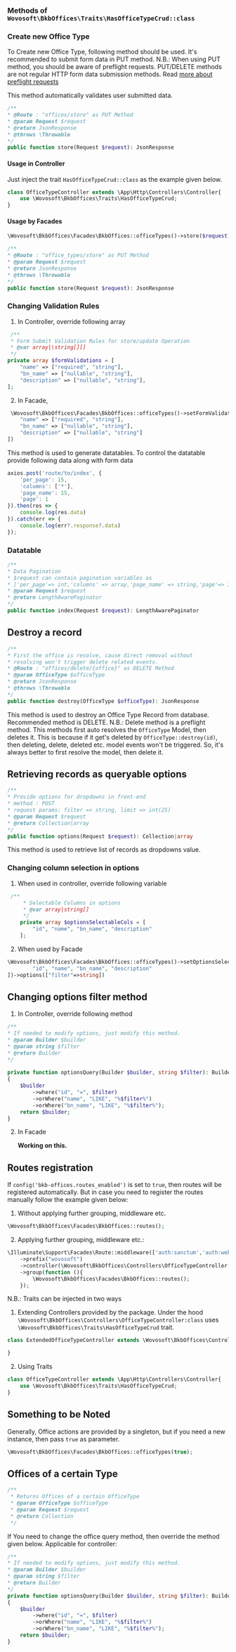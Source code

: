 ### Methods of `Wovosoft\BkbOffices\Traits\HasOfficeTypeCrud::class`

### Create new Office Type

To Create new Office Type, following method should be used. It's recommended to submit form data in PUT method.
N.B.: When using PUT method, you should be aware of preflight requests. PUT/DELETE methods are not regular
HTTP form data submission methods.
Read [more about preflight requests](https://livebook.manning.com/book/cors-in-action/chapter-4/#:~:text=A%20preflight%20request%20is%20a,look%20like%20before%20it's%20made.)

This method automatically validates user submitted data.

```php
/**
* @Route : "offices/store" as PUT Method
* @param Request $request
* @return JsonResponse
* @throws \Throwable
*/
public function store(Request $request): JsonResponse
```

#### Usage in Controller

Just inject the trait `HasOfficeTypeCrud::class` as the example given below.

```php
class OfficeTypeController extends \App\Http\Controllers\Controller{
    use \Wovosoft\BkbOffices\Traits\HasOfficeTypeCrud;
}
```

#### Usage by Facades

```php
\Wovosoft\BkbOffices\Facades\BkbOffices::officeTypes()->store($request)
```

```php
/**
* @Route : "office_types/store" as PUT Method
* @param Request $request
* @return JsonResponse
* @throws \Throwable
*/
public function store(Request $request): JsonResponse
```

### Changing Validation Rules

1. In Controller, override following array

```php
 /**
 * Form Submit Validation Rules for store/update Operation
 * @var array|\string[][]
 */
private array $formValidations = [
    "name" => ["required", "string"],
    "bn_name" => ["nullable", "string"],
    "description" => ["nullable", "string"],
];
```

2. In Facade,

```php
 \Wovosoft\BkbOffices\Facades\BkbOffices::officeTypes()->setFormValidationRules([
    "name" => ["required", "string"],
    "bn_name" => ["nullable", "string"],
    "description" => ["nullable", "string"]
])
```

This method is used to generate datatables. To control the datatable provide following data along with form data

```js
axios.post('route/to/index', {
    'per_page': 15,
    'columns': ['*'],
    'page_name': 15,
    'page': 1
}).then(res => {
    console.log(res.data)
}).catch(err => {
    console.log(err?.response?.data)
});
```

### Datatable

```php
/**
* Data Pagination
* $request can contain pagination variables as
* ['per_page'=> int,'columns' => array,'page_name' => string,'page'=> int]
* @param Request $request
* @return LengthAwarePaginator
*/
public function index(Request $request): LengthAwarePaginator
```

## Destroy a record

```php
/**
* First the office is resolve, cause direct removal without
* resolving won't trigger delete related events.
* @Route : "offices/delete/{office}" as DELETE Method
* @param OfficeType $officeType
* @return JsonResponse
* @throws \Throwable
*/
public function destroy(OfficeType $officeType): JsonResponse
```

This method is used to destroy an Office Type Record from database. Recommended method is DELETE.
N.B.: Delete method is a preflight method. This methods first auto resolves the `OfficeType` Model,
then deletes it. This is because if it get's deleted by `OfficeType::destroy(id)`, then deleting, delete, deleted
etc. model events won't be triggered. So, it's always better to first resolve the model, then delete it.


## Retrieving records as queryable options

```php
/**
* Provide options for dropdowns in front-end
* method : POST
* request params: filter => string, limit => int(25)
* @param Request $request
* @return Collection|array
*/
public function options(Request $request): Collection|array
```

This method is used to retrieve list of records as dropdowns value.


### Changing column selection in options

1. When used in controller, override following variable

```php
 /**
     * Selectable Columns in options
     * @var array|string[]
     */
    private array $optionsSelectableCols = [
        "id", "name", "bn_name", "description"
    ];
```

2. When used by Facade

```php
\Wovosoft\BkbOffices\Facades\BkbOffices::officeTypes()->setOptionsSelectableCols([
        "id", "name", "bn_name", "description"
])->options(["filter"=>string])
```

## Changing options filter method

1. In Controller, override following method

```php
/**
* If needed to modify options, just modify this method.
* @param Builder $builder
* @param string $filter
* @return Builder
*/
 
private function optionsQuery(Builder $builder, string $filter): Builder
{
    $builder
        ->where("id", "=", $filter)
        ->orWhere("name", "LIKE", "%$filter%")
        ->orWhere("bn_name", "LIKE", "%$filter%");
    return $builder;
}
```

2. In Facade

   **Working on this.**

## Routes registration

If `config('bkb-offices.routes_enabled')` is set to `true`, then routes will be registered automatically.
But in case you need to register the routes manually follow the example given below:

1. Without applying further grouping, middleware etc.

```php
\Wovosoft\BkbOffices\Facades\BkbOffices::routes();
```

2. Applying further grouping, middleware etc.:

```php
\Illuminate\Support\Facades\Route::middleware(['auth:sanctum','auth:web'])
    ->prefix("wovosoft")
    ->controller(\Wovosoft\BkbOffices\Controllers\OfficeTypeController::class)
    ->group(function (){
        \Wovosoft\BkbOffices\Facades\BkbOffices::routes();
    }); 
```

N.B.: Traits can be injected in two ways

1. Extending Controllers provided by the package. Under the hood
   `\Wovosoft\BkbOffices\Controllers\OfficeTypeController:class` uses
   `\Wovosoft\BkbOffices\Traits\HasOfficeTypeCrud` trait.

```php
class ExtendedOfficeTypeController extends \Wovosoft\BkbOffices\Controllers\OfficeTypeController{

}
```

2. Using Traits

```php
class OfficeTypeController extends \App\Http\Controllers\Controller{
    use \Wovosoft\BkbOffices\Traits\HasOfficeTypeCrud;
}
```

## Something to be Noted

Generally, Office actions are provided by a singleton, but if you need a new instance, then pass `true` as
parameter.

```php
\Wovosoft\BkbOffices\Facades\BkbOffices::officeTypes(true);
```

## Offices of a certain Type

```php
/**
 * Returns Offices of a certain OfficeType
 * @param OfficeType $officeType
 * @param Request $request
 * @return Collection
 */
```

If You need to change the office query method, then override the method given below. Applicable for controller:

```php
/**
* If needed to modify options, just modify this method.
* @param Builder $builder
* @param string $filter
* @return Builder
*/
private function optionsQuery(Builder $builder, string $filter): Builder
{
    $builder
        ->where("id", "=", $filter)
        ->orWhere("name", "LIKE", "%$filter%")
        ->orWhere("bn_name", "LIKE", "%$filter%");
    return $builder;
}
```
